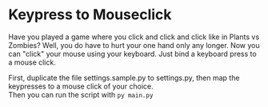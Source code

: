 # Keypress to Mouseclick

Have you played a game where you click and click and click like in Plants vs Zombies? Well, you do have to hurt your one hand only any longer. Now you can "click" your mouse using your keyboard. Just bind a keyboard press to a mouse click.

First, duplicate the file settings.sample.py to settings.py, then map the keypresses to a mouse click of your choice.<br>
Then you can run the script with `py main.py`
